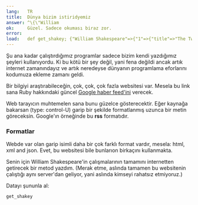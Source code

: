 ```yaml
---
lang:   TR
title:  Dünya bizim istiridyemiz
answer: ^\{\"William
ok:     Güzel. Sadece okuması biraz zor.
error:  
load:   def get_shakey; {"William Shakespeare"=>{"1"=>{"title"=>"The Two Gentlemen of Verona", "finished"=>1591},"2"=>{"title"=>"The Taming of the Shrew", "finished"=>1591},"3"=>{"title"=>"Henry VI, Part 2", "finished"=>1591},"4"=>{"title"=>"Henry VI, Part 3", "finished"=>1591},"5"=>{"title"=>"Henry VI, Part 1", "finished"=>1592},"6"=>{"title"=>"Titus Andronicus", "finished"=>1592},"7"=>{"title"=>"Richard III", "finished"=>1593},"8"=>{"title"=>"Edward III", "finished"=>1593},"9"=>{"title"=>"The Comedy of Errors", "finished"=>1594},"10"=>{"title"=>"Love's Labour's Lost", "finished"=>1595},"11"=>{"title"=>"Love's Labour's Won", "finished"=>1596},"12"=>{"title"=>"Richard II", "finished"=>1595},"13"=>{"title"=>"Romeo and Juliet", "finished"=>1595},"14"=>{"title"=>"A Midsummer Night's Dream", "finished"=>1595},"15"=>{"title"=>"King John", "finished"=>1596},"16"=>{"title"=>"The Merchant of Venice", "finished"=>1597},"17"=>{"title"=>"Henry IV, Part 1", "finished"=>1597},"18"=>{"title"=>"The Merry Wives of Windsor", "finished"=>1597},"19"=>{"title"=>"Henry IV, Part 2", "finished"=>1598},"20"=>{"title"=>"Much Ado About Nothing", "finished"=>1599},"21"=>{"title"=>"Henry V", "finished"=>1599},"22"=>{"title"=>"Julius Caesar", "finished"=>1599},"23"=>{"title"=>"As You Like It", "finished"=>1600},"24"=>{"title"=>"Hamlet", "finished"=>1601},"25"=>{"title"=>"Twelfth Night", "finished"=>1601},"26"=>{"title"=>"Troilus and Cressida", "finished"=>1602},"27"=>{"title"=>"Sir Thomas More", "finished"=>1604},"28"=>{"title"=>"Measure for Measure", "finished"=>1604},"29"=>{"title"=>"Othello", "finished"=>1604},"30"=>{"title"=>"All's Well That Ends Well", "finished"=>1605},"31"=>{"title"=>"King Lear", "finished"=>1606},"32"=>{"title"=>"Timon of Athens", "finished"=>1606},"33"=>{"title"=>"Macbeth", "finished"=>1606},"34"=>{"title"=>"Antony and Cleopatra", "finished"=>1606},"35"=>{"title"=>"Pericles, Prince of Tyre", "finished"=>1608},"36"=>{"title"=>"Coriolanus", "finished"=>1608},"37"=>{"title"=>"The Winter's Tale", "finished"=>1611},"38"=>{"title"=>"Cymbeline", "finished"=>1610},"39"=>{"title"=>"The Tempest", "finished"=>1611},"40"=>{"title"=>"Cardenio", "finished"=>1613},"41"=>{"title"=>"Henry VIII", "finished"=>1613},"42"=>{"title"=>"The Two Noble Kinsmen", "finished"=>1614}}}; end;
---
```


Şu ana kadar çalıştırdığımız programlar sadece bizim kendi yazdığımız şeyleri kullanıyordu.
Ki bu kötü bir şey değil, yani fena değildi ancak artık internet zamanındayız ve artık neredeyse
dünyanın programlama eforlarını kodumuza ekleme zamanı geldi.

Bir bilgiyi araştırabileceğin, çok, çok, çok fazla websitesi var. Mesela
bu link sana Ruby hakkındaki güncel <a href="http://news.google.com/news/section?q=ruby&output=rss" target="_blank">Google haber feed'ini</a> verecek.

Web tarayıcın muhtemelen sana bunu güzelce gösterecektir. Eğer kaynağa bakarsan (type: control-U)
garip bir şekilde formatlanmış uzunca bir metin göreceksin. Google'ın örneğinde bu __rss__ formatıdır.

### Formatlar
Webde var olan garip isimli daha bir çok farklı format vardır, mesela:
html, xml and json. Evet, bu websitesi bile bunlarıon birkaçını kullanmakta.

Senin için William Shakespeare'in çalışmalarının tamamını internetten getirecek bir
metod yazdım.
(Merak etme, aslında tamamen bu websitenin çalıştığı aynı server'dan geliyor, yani
aslında kimseyi rahatsız etmiyoruz.)

Datayı şununla al:

    get_shakey
